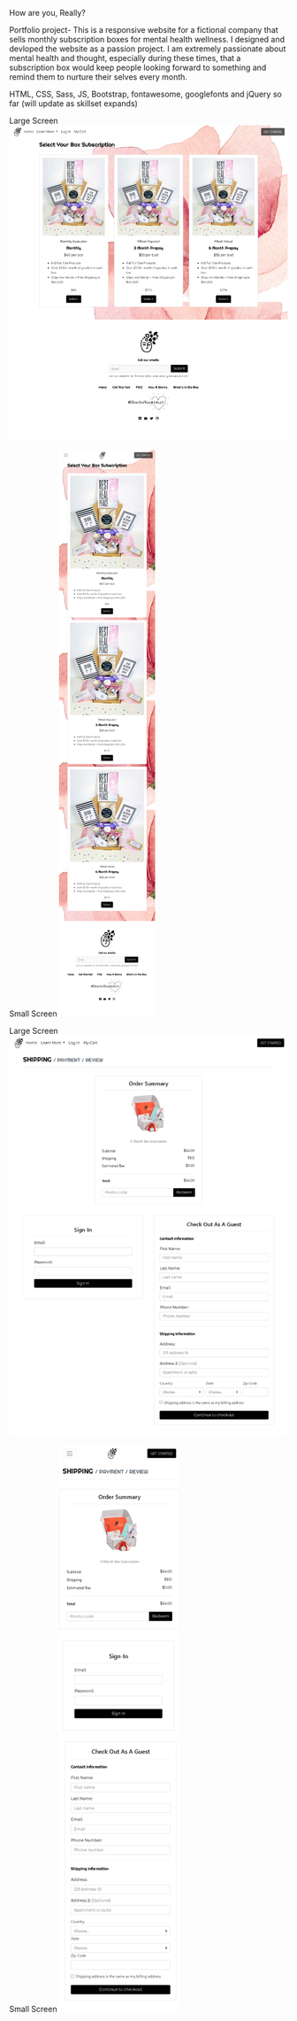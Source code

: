 How are you, Really?

Portfolio project- This is a responsive website for a fictional company that sells monthly subscription boxes for mental health wellness. I designed and devloped the website as a passion project. I am extremely passionate about mental health and thought, especially during these times, that a subscription box would keep people looking forward to something and remind them to nurture their selves every month.

HTML, CSS, Sass, JS, Bootstrap, fontawesome, googlefonts and jQuery so far
(will update as skillset expands)

Large Screen
![alt text](https://github.com/drobi710/How-are-you-really/blob/master/img/howareyoureally.png)

Small Screen
![alt text](https://github.com/drobi710/How-are-you-really/blob/master/img/smallscreenreadme.png)


Large Screen
![alt text](https://github.com/drobi710/How-are-you-really/blob/master/img/readmeshoppingcartlarge.png)

Small Screen
![alt text](https://github.com/drobi710/How-are-you-really/blob/master/img/readmeshoppingcartsmall.png)
